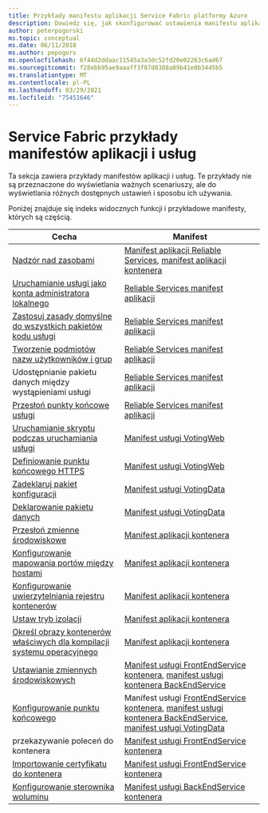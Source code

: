 ```yaml
---
title: Przykłady manifestu aplikacji Service Fabric platformy Azure
description: Dowiedz się, jak skonfigurować ustawienia manifestu aplikacji i usługi dla aplikacji Service Fabric.
author: peterpogorski
ms.topic: conceptual
ms.date: 06/11/2018
ms.author: pepogors
ms.openlocfilehash: 6f44d2ddaac11545a3a3dc52fd20e02263c6ad67
ms.sourcegitcommit: f28ebb95ae9aaaff3f87d8388a09b41e0b3445b5
ms.translationtype: MT
ms.contentlocale: pl-PL
ms.lasthandoff: 03/29/2021
ms.locfileid: "75451646"
---
```

# <a name="service-fabric-application-and-service-manifest-examples"></a>Service Fabric przykłady manifestów aplikacji i usług
Ta sekcja zawiera przykłady manifestów aplikacji i usług. Te przykłady nie są przeznaczone do wyświetlania ważnych scenariuszy, ale do wyświetlania różnych dostępnych ustawień i sposobu ich używania. 

Poniżej znajduje się indeks widocznych funkcji i przykładowe manifesty, których są częścią.

|Cecha|Manifest|
|---|---|
|[Nadzór nad zasobami](service-fabric-resource-governance.md)|[Manifest aplikacji Reliable Services](service-fabric-manifest-example-reliable-services-app.md#application-manifest), [manifest aplikacji kontenera](service-fabric-manifest-example-container-app.md#application-manifest)|
|[Uruchamianie usługi jako konta administratora lokalnego](service-fabric-application-runas-security.md)|[Reliable Services manifest aplikacji](service-fabric-manifest-example-reliable-services-app.md#application-manifest)|
|[Zastosuj zasady domyślne do wszystkich pakietów kodu usługi](service-fabric-application-runas-security.md#apply-a-default-policy-to-all-service-code-packages)|[Reliable Services manifest aplikacji](service-fabric-manifest-example-reliable-services-app.md#application-manifest)|
|[Tworzenie podmiotów nazw użytkowników i grup](service-fabric-application-runas-security.md)|[Reliable Services manifest aplikacji](service-fabric-manifest-example-reliable-services-app.md#application-manifest)|
|Udostępnianie pakietu danych między wystąpieniami usługi|[Reliable Services manifest aplikacji](service-fabric-manifest-example-reliable-services-app.md#application-manifest)|
|[Przesłoń punkty końcowe usługi](service-fabric-service-manifest-resources.md#overriding-endpoints-in-servicemanifestxml)|[Reliable Services manifest aplikacji](service-fabric-manifest-example-reliable-services-app.md#application-manifest)|
|[Uruchamianie skryptu podczas uruchamiania usługi](service-fabric-run-script-at-service-startup.md)|[Manifest usługi VotingWeb](service-fabric-manifest-example-reliable-services-app.md#votingweb-service-manifest)|
|[Definiowanie punktu końcowego HTTPS](service-fabric-tutorial-dotnet-app-enable-https-endpoint.md#define-an-https-endpoint-in-the-service-manifest)|[Manifest usługi VotingWeb](service-fabric-manifest-example-reliable-services-app.md#votingweb-service-manifest)|
|[Zadeklaruj pakiet konfiguracji](service-fabric-application-and-service-manifests.md)|[Manifest usługi VotingData](service-fabric-manifest-example-reliable-services-app.md#votingdata-service-manifest)|
|[Deklarowanie pakietu danych](service-fabric-application-and-service-manifests.md)|[Manifest usługi VotingData](service-fabric-manifest-example-reliable-services-app.md#votingdata-service-manifest)|
|[Przesłoń zmienne środowiskowe](service-fabric-get-started-containers.md#configure-and-set-environment-variables)|[Manifest aplikacji kontenera](service-fabric-manifest-example-container-app.md#application-manifest)|
|[Konfigurowanie mapowania portów między hostami](service-fabric-get-started-containers.md#configure-container-port-to-host-port-mapping-and-container-to-container-discovery)| [Manifest aplikacji kontenera](service-fabric-manifest-example-container-app.md#application-manifest)|
|[Konfigurowanie uwierzytelniania rejestru kontenerów](service-fabric-get-started-containers.md#configure-container-repository-authentication)|[Manifest aplikacji kontenera](service-fabric-manifest-example-container-app.md#application-manifest)|
|[Ustaw tryb izolacji](service-fabric-get-started-containers.md#configure-isolation-mode)|[Manifest aplikacji kontenera](service-fabric-manifest-example-container-app.md#application-manifest)|
|[Określ obrazy kontenerów właściwych dla kompilacji systemu operacyjnego](service-fabric-get-started-containers.md#specify-os-build-specific-container-images)|[Manifest aplikacji kontenera](service-fabric-manifest-example-container-app.md#application-manifest)|
|[Ustawianie zmiennych środowiskowych](service-fabric-get-started-containers.md#configure-and-set-environment-variables)|[Manifest usługi FrontEndService kontenera](service-fabric-manifest-example-container-app.md#frontendservice-service-manifest), [manifest usługi kontenera BackEndService](service-fabric-manifest-example-container-app.md#backendservice-service-manifest)|
|[Konfigurowanie punktu końcowego](service-fabric-get-started-containers.md#configure-communication)|Manifest usługi [FrontEndService kontenera](service-fabric-manifest-example-container-app.md#frontendservice-service-manifest), [manifest usługi kontenera BackEndService](service-fabric-manifest-example-container-app.md#backendservice-service-manifest), [manifest usługi VotingData](service-fabric-manifest-example-reliable-services-app.md#votingdata-service-manifest)|
|przekazywanie poleceń do kontenera|[Manifest usługi FrontEndService kontenera](service-fabric-manifest-example-container-app.md#frontendservice-service-manifest)|
|[Importowanie certyfikatu do kontenera](service-fabric-securing-containers.md)|[Manifest usługi FrontEndService kontenera](service-fabric-manifest-example-container-app.md#frontendservice-service-manifest)|
|[Konfigurowanie sterownika woluminu](service-fabric-containers-volume-logging-drivers.md)|[Manifest usługi BackEndService kontenera](service-fabric-manifest-example-container-app.md#backendservice-service-manifest)|

